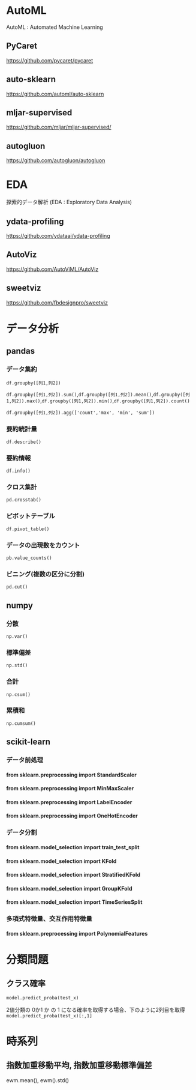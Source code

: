 # AutoML

AutoML : Automated Machine Learning

## PyCaret

https://github.com/pycaret/pycaret

## auto-sklearn

https://github.com/automl/auto-sklearn

## mljar-supervised

https://github.com/mljar/mljar-supervised/

## autogluon

https://github.com/autogluon/autogluon

# EDA

探索的データ解析 (EDA : Exploratory Data Analysis)

## ydata-profiling

https://github.com/ydataai/ydata-profiling

## AutoViz

https://github.com/AutoViML/AutoViz

## sweetviz

https://github.com/fbdesignpro/sweetviz

# データ分析

## pandas

### データ集約

`df.groupby([列1,列2])`

`df.groupby([列1,列2]).sum()`,`df.groupby([列1,列2]).mean()`,`df.groupby([列1,列2]).max()`,`df.groupby([列1,列2]).min()`,`df.groupby([列1,列2]).count()`

`df.groupby([列1,列2]).agg(['count','max', 'min', 'sum'])`

### 要約統計量

`df.describe()`

### 要約情報

`df.info()`

### クロス集計

`pd.crosstab()`

### ピボットテーブル

`df.pivot_table()`

### データの出現数をカウント

`pb.value_counts()`

### ビニング(複数の区分に分割)

`pd.cut()`

## numpy

### 分散

`np.var()`

### 標準偏差

`np.std()`

### 合計

`np.csum()`

### 累積和

`np.cumsum()`

## scikit-learn

### データ前処理

#### from sklearn.preprocessing import StandardScaler

#### from sklearn.preprocessing import MinMaxScaler

#### from sklearn.preprocessing import LabelEncoder

#### from sklearn.preprocessing import OneHotEncoder

### データ分割

#### from sklearn.model_selection import train_test_split

#### from sklearn.model_selection import KFold

#### from sklearn.model_selection import StratifiedKFold

#### from sklearn.model_selection import GroupKFold

#### from sklearn.model_selection import TimeSeriesSplit

### 多項式特徴量、交互作用特徴量

#### from sklearn.preprocessing import PolynomialFeatures

# 分類問題

## クラス確率

`model.predict_proba(test_x)`

2値分類の 0か1 か の 1 になる確率を取得する場合、下のように2列目を取得  
`model.predict_proba(test_x)[:,1]`

# 時系列

## 指数加重移動平均, 指数加重移動標準偏差

ewm.mean(), ewm().std()


